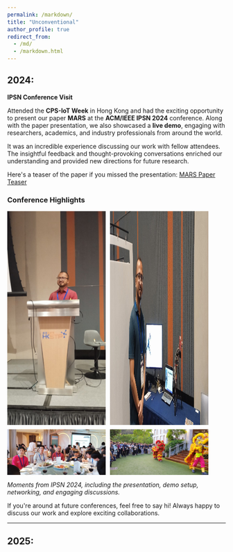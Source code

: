 ```yaml
---
permalink: /markdown/
title: "Unconventional"
author_profile: true
redirect_from: 
  - /md/
  - /markdown.html
---
```


## 2024: 

**IPSN Conference Visit**

Attended the **CPS-IoT Week** in Hong Kong and had the exciting opportunity to present our paper **MARS** at the **ACM/IEEE IPSN 2024** conference. Along with the paper presentation, we also showcased a **live demo**, engaging with researchers, academics, and industry professionals from around the world.

It was an incredible experience discussing our work with fellow attendees. The insightful feedback and thought-provoking conversations enriched our understanding and provided new directions for future research.

Here's a teaser of the paper if you missed the presentation: [MARS Paper Teaser](https://lnkd.in/dBr6r7RR)

### Conference Highlights

<div style="display: flex; flex-wrap: wrap; gap: 10px;">
  <img src="./images/1715837792254.jpeg" alt="Presentation" style="object-fit: cover; height: 45%; width: 45%;">
  <img src="./images/1715837792311.jpeg" alt="Live Demo" width="45%">
  <img src="./images/1715837792509.jpeg" alt="Networking" width="45%">
  <img src="./images/1715837792576.jpeg" alt="Discussion" width="45%">
</div>

*Moments from IPSN 2024, including the presentation, demo setup, networking, and engaging discussions.*

If you're around at future conferences, feel free to say hi! Always happy to discuss our work and explore exciting collaborations.

---


## 2025:
